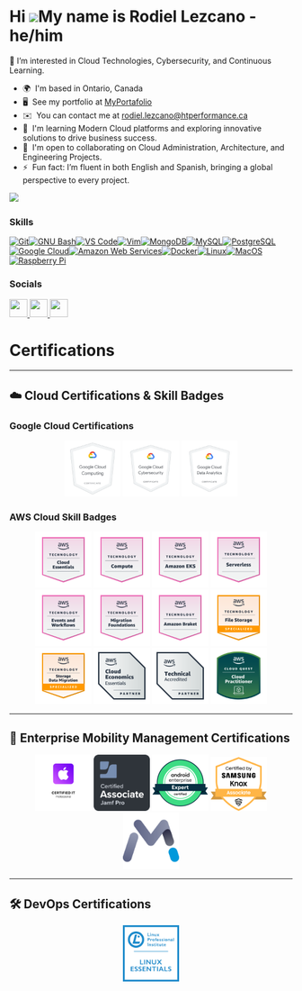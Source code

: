 Hi ![](https://user-images.githubusercontent.com/18350557/176309783-0785949b-9127-417c-8b55-ab5a4333674e.gif)My name is Rodiel Lezcano - he/him
===============================================================================================================================================

👀 I’m interested in Cloud Technologies, Cybersecurity, and Continuous Learning.

* 🌍  I'm based in Ontario, Canada
* 🖥️  See my portfolio at [MyPortafolio](http://htperformance.ca)
* ✉️  You can contact me at [rodiel.lezcano@htperformance.ca](mailto:rodiel.lezcano@htperformance.ca)
* 🧠  I'm learning Modern Cloud platforms and exploring innovative solutions to drive business success.
* 🤝  I'm open to collaborating on Cloud Administration, Architecture, and Engineering Projects.
* ⚡  Fun fact: I’m fluent in both English and Spanish, bringing a global perspective to every project.

<a href="https://www.github.com/rodiel_lezcano" target="_blank" rel="noreferrer"><img
src="https://img.shields.io/github/followers/rodiel_lezcano?logo=github&style=for-the-badge&color=0891b2&labelColor=1c1917" /></a>

### Skills


<p align="left">
<a href="https://git-scm.com/" target="_blank" rel="noreferrer"><img src="https://raw.githubusercontent.com/danielcranney/readme-generator/main/public/icons/skills/git-colored.svg" width="36" height="36" alt="Git" /></a><a href="https://www.gnu.org/software/bash/" target="_blank" rel="noreferrer"><img src="https://raw.githubusercontent.com/danielcranney/readme-generator/main/public/icons/skills/gnubash.svg" width="36" height="36" alt="GNU Bash" /></a><a href="https://code.visualstudio.com/" target="_blank" rel="noreferrer"><img src="https://raw.githubusercontent.com/danielcranney/readme-generator/main/public/icons/skills/visualstudiocode.svg" width="36" height="36" alt="VS Code" /></a><a href="https://www.vim.org/" target="_blank" rel="noreferrer"><img src="https://raw.githubusercontent.com/danielcranney/readme-generator/main/public/icons/skills/vim.svg" width="36" height="36" alt="Vim" /></a><a href="https://www.mongodb.com/" target="_blank" rel="noreferrer"><img src="https://raw.githubusercontent.com/danielcranney/readme-generator/main/public/icons/skills/mongodb-colored.svg" width="36" height="36" alt="MongoDB" /></a><a href="https://www.mysql.com/" target="_blank" rel="noreferrer"><img src="https://raw.githubusercontent.com/danielcranney/readme-generator/main/public/icons/skills/mysql-colored.svg" width="36" height="36" alt="MySQL" /></a><a href="https://www.postgresql.org/" target="_blank" rel="noreferrer"><img src="https://raw.githubusercontent.com/danielcranney/readme-generator/main/public/icons/skills/postgresql-colored.svg" width="36" height="36" alt="PostgreSQL" /></a><a href="https://cloud.google.com/" target="_blank" rel="noreferrer"><img src="https://raw.githubusercontent.com/danielcranney/readme-generator/main/public/icons/skills/googlecloud-colored.svg" width="36" height="36" alt="Google Cloud" /></a><a href="https://aws.amazon.com" target="_blank" rel="noreferrer"><img src="https://raw.githubusercontent.com/danielcranney/readme-generator/main/public/icons/skills/aws-colored.svg" width="36" height="36" alt="Amazon Web Services" /></a><a href="https://www.docker.com/" target="_blank" rel="noreferrer"><img src="https://raw.githubusercontent.com/danielcranney/readme-generator/main/public/icons/skills/docker-colored.svg" width="36" height="36" alt="Docker" /></a><a href="https://www.linux.org" target="_blank" rel="noreferrer"><img src="https://raw.githubusercontent.com/danielcranney/readme-generator/main/public/icons/skills/linux-colored.svg" width="36" height="36" alt="Linux" /></a><a href="https://apple.com" target="_blank" rel="noreferrer"><img src="https://raw.githubusercontent.com/danielcranney/readme-generator/main/public/icons/skills/macos-colored.svg" width="36" height="36" alt="MacOS" /></a><a href="https://www.raspberrypi.org/" target="_blank" rel="noreferrer"><img src="https://raw.githubusercontent.com/danielcranney/readme-generator/main/public/icons/skills/raspberrypi-colored.svg" width="36" height="36" alt="Raspberry Pi" /></a>
</p>


### Socials

<p align="left"> <a href="https://www.github.com/rodiel_lezcano" target="_blank" rel="noreferrer"> <picture> <source media="(prefers-color-scheme: dark)" srcset="https://raw.githubusercontent.com/danielcranney/readme-generator/main/public/icons/socials/github-dark.svg" /> <source media="(prefers-color-scheme: light)" srcset="https://raw.githubusercontent.com/danielcranney/readme-generator/main/public/icons/socials/github.svg" /> <img src="https://raw.githubusercontent.com/danielcranney/readme-generator/main/public/icons/socials/github.svg" width="32" height="32" /> </picture> </a> <a href="https://www.linkedin.com/in/rodiellezcano" target="_blank" rel="noreferrer"> <picture> <source media="(prefers-color-scheme: dark)" srcset="https://raw.githubusercontent.com/danielcranney/readme-generator/main/public/icons/socials/linkedin-dark.svg" /> <source media="(prefers-color-scheme: light)" srcset="https://raw.githubusercontent.com/danielcranney/readme-generator/main/public/icons/socials/linkedin.svg" /> <img src="https://raw.githubusercontent.com/danielcranney/readme-generator/main/public/icons/socials/linkedin.svg" width="32" height="32" /> </picture> </a> <a href="https://htperformance.ca" target="_blank" rel="noreferrer"> <picture> <source media="(prefers-color-scheme: dark)" srcset="https://raw.githubusercontent.com/danielcranney/readme-generator/main/public/icons/socials/rss-dark.svg" /> <source media="(prefers-color-scheme: light)" srcset="https://raw.githubusercontent.com/danielcranney/readme-generator/main/public/icons/socials/rss.svg" /> <img src="https://raw.githubusercontent.com/danielcranney/readme-generator/main/public/icons/socials/rss.svg" width="32" height="32" /> </picture> </a></p>

# Certifications

---

## ☁️ Cloud Certifications & Skill Badges

### Google Cloud Certifications
<div align="center">
  <img src="https://github.com/Rodiel-Lezcano/certificates-images/blob/main/google-cloud-computing-foundations-certificate.png" alt="Google Cloud Computing Foundations Certificate" width="100" />
  <img src="https://github.com/Rodiel-Lezcano/certificates-images/blob/main/google-cloud-cybersecurity-certificate.png" alt="Google Cloud Cybersecurity Certificate" width="100" />
  <img src="https://github.com/Rodiel-Lezcano/certificates-images/blob/main/google-cloud-data-analytics-certificate.png" alt="Google Cloud Data Analytics Certificate" width="100" />
</div>

### AWS Cloud Skill Badges
<div align="center">
  <img src="https://github.com/Rodiel-Lezcano/certificates-images/blob/main/aws-knowledge-cloud-essentials.png" alt="AWS Knowledge: Cloud Essentials" width="100" />
  <img src="https://github.com/Rodiel-Lezcano/certificates-images/blob/main/aws-knowledge-compute.png" alt="AWS Knowledge: Compute" width="100" />
  <img src="https://github.com/Rodiel-Lezcano/certificates-images/blob/main/aws-knowledge-amazon-eks.png" alt="AWS Knowledge: Amazon EKS" width="100" />
  <img src="https://github.com/Rodiel-Lezcano/certificates-images/blob/main/aws-knowledge-serverless.png" alt="AWS Knowledge: Serverless" width="100" />
  <img src="https://github.com/Rodiel-Lezcano/certificates-images/blob/main/aws-knowledge-events-and-workflows.png" alt="AWS Knowledge: Events and Workflows" width="100" />
  <img src="https://github.com/Rodiel-Lezcano/certificates-images/blob/main/aws-knowledge-migration-foundations.png" alt="AWS Knowledge: Migration Foundations" width="100" />
  <img src="https://github.com/Rodiel-Lezcano/certificates-images/blob/main/aws-knowledge-amazon-braket.png" alt="AWS Knowledge: Amazon Braket" width="100" />
  <img src="https://github.com/Rodiel-Lezcano/certificates-images/blob/main/aws-knowledge-file-storage.png" alt="AWS Knowledge: File Storage" width="100" />
  <img src="https://github.com/Rodiel-Lezcano/certificates-images/blob/main/aws-knowledge-data-migration.png" alt="AWS Knowledge: Data Migration" width="100" />
  <img src="https://github.com/Rodiel-Lezcano/certificates-images/blob/main/aws-partner-cloud-economics-essentials.png" alt="AWS Partner: Cloud Economics Essentials" width="100" />
  <img src="https://github.com/Rodiel-Lezcano/certificates-images/blob/main/aws-partner-technical-accredited.png" alt="AWS Partner: Technical Accredited" width="100" />
  <img src="https://github.com/Rodiel-Lezcano/certificates-images/blob/main/aws-cloud-quest-cloud-practitioner.png" alt="AWS Cloud Quest: Cloud Practitioner" width="100" />
</div>

---

## 📱 Enterprise Mobility Management Certifications
<div align="center">
  <img src="https://github.com/Rodiel-Lezcano/certificates-images/blob/main/apple-certified-it-professional.png" alt="Apple Certified IT Professional" width="100" />
  <img src="https://github.com/Rodiel-Lezcano/certificates-images/blob/main/jamf-certified-associate-jamf-pro.png" alt="Jamf Certified Associate (Jamf Pro)" width="100" />
  <img src="https://github.com/Rodiel-Lezcano/certificates-images/blob/main/android-enterprise-certified-expert.png" alt="Android Enterprise Certified Expert" width="100" />
  <img src="https://github.com/Rodiel-Lezcano/certificates-images/blob/942e26fb9391bf60ca64d54d4be61d3f15f6d21e/samsung-knox-certificate-associate.png" alt="Samsung Knox Certificate Associate" width="100" />
  <img src="https://github.com/Rodiel-Lezcano/certificates-images/blob/942e26fb9391bf60ca64d54d4be61d3f15f6d21e/soti-mobicontrol-2024-solution-expert.png" alt="SOTI MobiControl 2024 Solution Expert" width="100" />
</div>

---

## 🛠️ DevOps Certifications
<div align="center">
  <img src="https://github.com/Rodiel-Lezcano/certificates-images/blob/main/linux-essentials-certificate.png" alt="Linux Essentials Certificate" width="100" />
</div>

